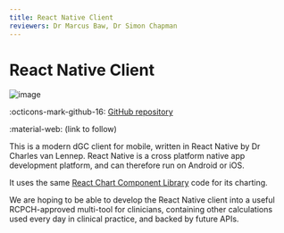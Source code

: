 ```yaml
---
title: React Native Client
reviewers: Dr Marcus Baw, Dr Simon Chapman
---
```


# React Native Client

![image](image)

:octicons-mark-github-16: [GitHub repository](https://github.com/rcpch/digital-growth-charts-react-native-client)

:material-web: (link to follow)

This is a modern dGC client for mobile, written in React Native by Dr Charles van Lennep. React Native is a cross platform native app development platform, and can therefore run on Android or iOS.

It uses the same [React Chart Component Library](../products/react-component.md) code for its charting.

We are hoping to be able to develop the React Native client into a useful RCPCH-approved multi-tool for clinicians, containing other calculations used every day in clinical practice, and backed by future APIs.
